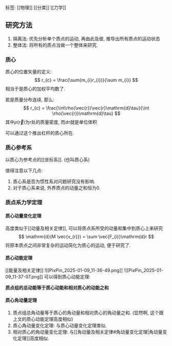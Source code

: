 标签: [[物理]] [[分类]] [[力学]]
## 研究方法

1. 隔离法: 优先分析单个质点的运动, 再由此及彼, 推导出所有质点的运动状态
2. 整体法: 将所有的质点当做一个整体来研究. 

### 质心

质心的位置矢量的定义: 
$$
r_{c} = \frac{\sum(m_{i}r_{i})}{\sum m_{i}}
$$
相当于是质心的加权平均数了. 

若是质量分布连续, 那么: 
$$
r_{c} = \frac{\int\rho(\vec{r})\vec{r}\mathrm{d}\tau}{\int \rho(\vec{r})\mathrm{d}\tau}
$$
其中$\rho(\vec{r})$为r处的质量密度, 而$\mathrm{d}\tau$就是单位体积

可以通过这个推出杠杆的质心所在. 

### 质心参考系

以质心为参考点的[[坐标系]]. (也叫质心系)

值得注意以下几点: 
1. 质心系是否为惯性系对问题研究没有影响. 
2. 对于质心系来说, 外界质点的动量之和恒为0. 

### 质点系力学定理

#### 质心动量变化定理

高度类似于[[动量及相关定律]], 可以将质点系所受的动量和集中到质心上来研究 
$$
\mathrm{d}(M \vec{v_{r}}) = \sum \vec{F_{i}}\mathrm{d}r
$$
将原本质点之间非常复杂的运动简化为质心的运动, 便于研究了.

#### 质心动能定理

[[能量及相关定律]]
![[PixPin_2025-01-09_11-36-49.png]]
![[PixPin_2025-01-09_11-37-07.png]]
可以得到质心动能定理: 

**质点组的总动能等于质心动能和相对质心的动能之和**

#### 质心角动量定理

1. 质点组总角动量等于质心的角动量和相对质心的角动量之和. (显然啊, 这个跟上文的质心动能定理高度相似)
2. 质心角动量变化定理: 与质心动量变化定理类似. 
3. 相对质心的角动量变化定理: 与[[角动量及相关定律#角动量变化定理|角动量变化定理]]高度相似. 